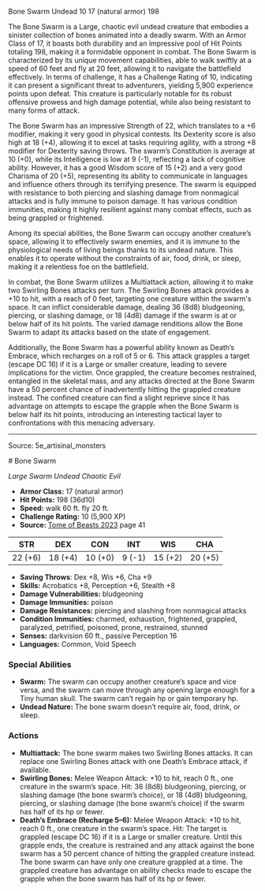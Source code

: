 <MonsterName/>Bone Swarm</MonsterName>
<CreatureType/>Undead</CreatureType>
<CR/>10</CR>
<AC/>17 (natural armor)</AC>
<HP/>198</HP>
<summary>The Bone Swarm is a Large, chaotic evil undead creature that embodies a sinister collection of bones animated into a deadly swarm. With an Armor Class of 17, it boasts both durability and an impressive pool of Hit Points totaling 198, making it a formidable opponent in combat. The Bone Swarm is characterized by its unique movement capabilities, able to walk swiftly at a speed of 60 feet and fly at 20 feet, allowing it to navigate the battlefield effectively. In terms of challenge, it has a Challenge Rating of 10, indicating it can present a significant threat to adventurers, yielding 5,900 experience points upon defeat. This creature is particularly notable for its robust offensive prowess and high damage potential, while also being resistant to many forms of attack.</summary>

<detail>

The Bone Swarm has an impressive Strength of 22, which translates to a +6 modifier, making it very good in physical contests. Its Dexterity score is also high at 18 (+4), allowing it to excel at tasks requiring agility, with a strong +8 modifier for Dexterity saving throws. The swarm’s Constitution is average at 10 (+0), while its Intelligence is low at 9 (-1), reflecting a lack of cognitive ability. However, it has a good Wisdom score of 15 (+2) and a very good Charisma of 20 (+5), representing its ability to communicate in languages and influence others through its terrifying presence. The swarm is equipped with resistance to both piercing and slashing damage from nonmagical attacks and is fully immune to poison damage. It has various condition immunities, making it highly resilient against many combat effects, such as being grappled or frightened.

Among its special abilities, the Bone Swarm can occupy another creature’s space, allowing it to effectively swarm enemies, and it is immune to the physiological needs of living beings thanks to its undead nature. This enables it to operate without the constraints of air, food, drink, or sleep, making it a relentless foe on the battlefield.

In combat, the Bone Swarm utilizes a Multiattack action, allowing it to make two Swirling Bones attacks per turn. The Swirling Bones attack provides a +10 to hit, with a reach of 0 feet, targeting one creature within the swarm's space. It can inflict considerable damage, dealing 36 (8d8) bludgeoning, piercing, or slashing damage, or 18 (4d8) damage if the swarm is at or below half of its hit points. The varied damage renditions allow the Bone Swarm to adapt its attacks based on the state of engagement.

Additionally, the Bone Swarm has a powerful ability known as Death’s Embrace, which recharges on a roll of 5 or 6. This attack grapples a target (escape DC 16) if it is a Large or smaller creature, leading to severe implications for the victim. Once grappled, the creature becomes restrained, entangled in the skeletal mass, and any attacks directed at the Bone Swarm have a 50 percent chance of inadvertently hitting the grappled creature instead. The confined creature can find a slight reprieve since it has advantage on attempts to escape the grapple when the Bone Swarm is below half its hit points, introducing an interesting tactical layer to confrontations with this menacing adversary.</detail>



---

Source: 5e_artisinal_monsters

<statblock>
# Bone Swarm

*Large* *Swarm* *Undead* *Chaotic Evil*

- **Armor Class:** 17 (natural armor)
- **Hit Points:** 198 (36d10)
- **Speed:** walk 60 ft. fly 20 ft.
- **Challenge Rating:** 10 (5,900 XP)
- **Source:** [Tome of Beasts 2023](https://koboldpress.com/kpstore/product/tome-of-beasts-1-2023-edition/) page 41

| STR | DEX | CON | INT | WIS | CHA |
| --- | --- | --- | --- | --- | --- |
| 22 (+6) | 18 (+4) | 10 (+0) | 9 (-1) | 15 (+2) | 20 (+5) |

- **Saving Throws**: Dex +8, Wis +6, Cha +9
- **Skills:** Acrobatics +8, Perception +6, Stealth +8
- **Damage Vulnerabilities:** bludgeoning
- **Damage Immunities:** poison
- **Damage Resistances:** piercing and slashing from nonmagical attacks
- **Condition Immunities:** charmed, exhaustion, frightened, grappled, paralyzed, petrified, poisoned, prone, restrained, stunned
- **Senses:** darkvision 60 ft., passive Perception 16
- **Languages:** Common, Void Speech

### Special Abilities

- **Swarm:** The swarm can occupy another creature’s space and vice versa, and the swarm can move through any opening large enough for a Tiny human skull. The swarm can’t regain hp or gain temporary hp.
- **Undead Nature:** The bone swarm doesn’t require air, food, drink, or sleep.

### Actions

- **Multiattack:** The bone swarm makes two Swirling Bones attacks. It can replace one Swirling Bones attack with one Death’s Embrace attack, if available.
- **Swirling Bones:** Melee Weapon Attack: +10 to hit, reach 0 ft., one creature in the swarm’s space. Hit: 36 (8d8) bludgeoning, piercing, or slashing damage (the bone swarm’s choice), or 18 (4d8) bludgeoning, piercing, or slashing damage (the bone swarm’s choice) if the swarm has half of its hp or fewer.
- **Death’s Embrace (Recharge 5–6):** Melee Weapon Attack: +10 to hit, reach 0 ft., one creature in the swarm’s space. Hit: The target is grappled (escape DC 16) if it is a Large or smaller creature. Until this grapple ends, the creature is restrained and any attack against the bone swarm has a 50 percent chance of hitting the grappled creature instead. The bone swarm can have only one creature grappled at a time. The grappled creature has advantage on ability checks made to escape the grapple when the bone swarm has half of its hp or fewer.
</statblock>


